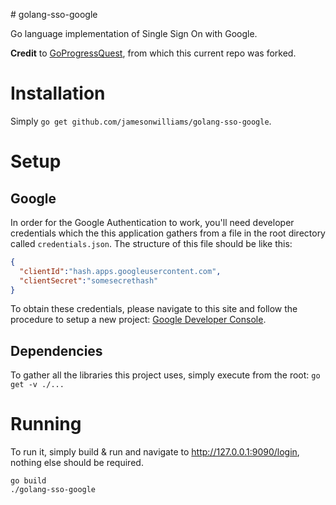 # golang-sso-google

Go language implementation of Single Sign On with Google.

**Credit** to
[GoProgressQuest](https://github.com/Skarlso/goprogressquest), from
which this current repo was forked.

# Installation

Simply `go get github.com/jamesonwilliams/golang-sso-google`.

# Setup

## Google

In order for the Google Authentication to work, you'll need developer
credentials which the this application gathers from a file in the root
directory called `credentials.json`. The structure of this file should
be like this:

```json
{
  "clientId":"hash.apps.googleusercontent.com",
  "clientSecret":"somesecrethash"
}
```

To obtain these credentials, please navigate to this site and follow the
procedure to setup a new project: [Google Developer Console][iam-creds].

## Dependencies

To gather all the libraries this project uses, simply execute from the
root: `go get -v ./...`

# Running

To run it, simply build & run and navigate to
http://127.0.0.1:9090/login, nothing else should be required.

```
go build
./golang-sso-google
```

[iam-creds]: https://console.developers.google.com/iam-admin/projects


